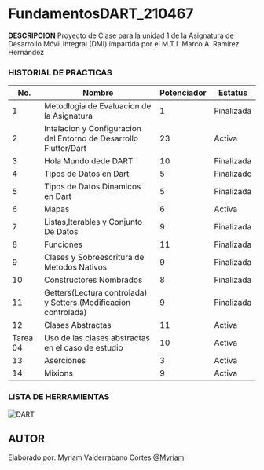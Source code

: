 # FundamentosDART_210467

**DESCRIPCION**
Proyecto de Clase para la unidad 1 de la Asignatura de Desarrollo Móvil Integral (DMI) impartida por el M.T.I. Marco A. Ramírez Hernández

### HISTORIAL DE PRACTICAS

|No.|Nombre|Potenciador|Estatus
|--|--|--|--|
|1|Metodlogia de Evaluacion de la Asignatura|1|Finalizada|
|2|Intalacion y Configuracion del Entorno de Desarrollo Flutter/Dart|23|Activa|
|3|Hola Mundo dede DART|10|Finalizada|
|4|Tipos de Datos en Dart|5|Finalizado|
|5|Tipos de Datos Dinamicos en Dart|5|Finalizada|
|6|Mapas|6|Activa|
|7|Listas,Iterables y Conjunto De Datos|9|Finalizada|
|8|Funciones|11|Finalizada|
|9|Clases y Sobreescritura de Metodos Nativos|9|Finalizada|
|10|Constructores Nombrados|8|Finalizada|
|11|Getters(Lectura controlada) y Setters (Modificacion controlada)|9|Finalizada|
|12|Clases Abstractas|11|Activa|
|Tarea 04|Uso de las clases abstractas en el caso de estudio|10|Activa|
|13|Aserciones|3|Activa|
|14|Mixions|9|Activa|

### LISTA DE HERRAMIENTAS
![DART](https://img.shields.io/badge/Dart-0175C2?style=for-the-badge&logo=dart&logoColor=white)

## AUTOR

Elaborado por: Myriam Valderrabano Cortes [@Myriam](https://github.com/MyriamValderrabano)